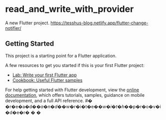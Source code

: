 # read_and_write_with_provider

A new Flutter project.
https://tesshus-blog.netlify.app/flutter-change-notifier/

## Getting Started

This project is a starting point for a Flutter application.

A few resources to get you started if this is your first Flutter project:

- [Lab: Write your first Flutter app](https://docs.flutter.dev/get-started/codelab)
- [Cookbook: Useful Flutter samples](https://docs.flutter.dev/cookbook)

For help getting started with Flutter development, view the
[online documentation](https://docs.flutter.dev/), which offers tutorials,
samples, guidance on mobile development, and a full API reference.
#� �r�e�a�d�_�a�n�d�_�w�r�i�t�e�_�w�i�t�h�_�p�r�o�v�i�d�e�r�
�
�
